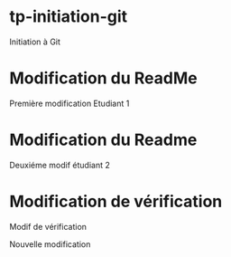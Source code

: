 # tp-initiation-git
Initiation à Git
# Modification du ReadMe
Première modification Etudiant 1

# Modification du Readme
Deuxiéme modif étudiant 2

# Modification de vérification
 Modif de vérification

Nouvelle modification
